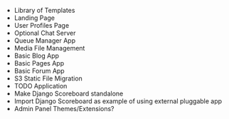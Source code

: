 
* Library of Templates
* Landing Page
* User Profiles Page
* Optional Chat Server
* Queue Manager App
* Media File Management
* Basic Blog App
* Basic Pages App
* Basic Forum App
* S3 Static File Migration
* TODO Application
* Make Django Scoreboard standalone
* Import Django Scoreboard as example of using external pluggable app
* Admin Panel Themes/Extensions?
